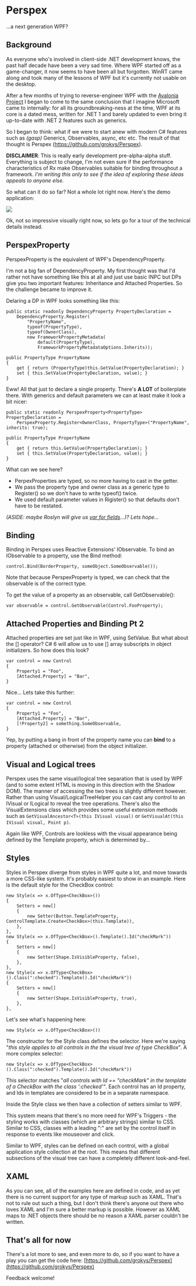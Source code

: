 # Perspex #

...a next generation WPF?

## Background ##

As everyone who's involved in client-side .NET development knows, the past half decade have been a 
very sad time. Where WPF started off as a game-changer, it now seems to have been all but forgotten.
WinRT came along and took many of the lessons of WPF but it's currently not usable on the desktop.

After a few months of trying to reverse-engineer WPF with the [Avalonia Project](https://github.com/grokys/Avalonia) I began to come to the same conclusion that I imagine Microsoft
came to internally: for all its groundbreaking-ness at the time, WPF at its core is a dated mess,
written for .NET 1 and barely updated to even bring it up-to-date with .NET 2 features such as
generics.

So I began to think: what if we were to start anew with modern C# features such as *(gasp)* 
Generics, Observables, async, etc etc. The result of that thought is Perspex 
(https://github.com/grokys/Perspex).

**DISCLAIMER**: This is really early development pre-alpha-alpha stuff. Everything is subject to 
change, I'm not even sure if the performance characteristics of Rx make Observables suitable for 
binding throughout a framework. *I'm writing this only to see if the idea of exploring these ideas 
appeals to anyone else.*

So what can it do so far? Not a whole lot right now. Here's the demo application:

![](screen.png)

Ok, not so impressive visually right now, so lets go for a tour of the technical details instead.

## PerspexProperty ##

PerspexProperty is the equivalent of WPF's DependencyProperty. 

I'm not a big fan of DependencyProperty. My first thought was that I'd rather not have something 
like this at all and just use basic INPC but DPs give you two important features: Inheritance and 
Attached Properties. So the challenge became to improve it.

Delaring a DP in WPF looks something like this:

	public static readonly DependencyProperty PropertyDeclaration =
        DependencyProperty.Register(
            "PropertyName",
            typeof(PropertyType),
            typeof(OwnerClass),
            new FrameworkPropertyMetadata(
                default(PropertyType),
                FrameworkPropertyMetadataOptions.Inherits));

	public PropertyType PropertyName
	{
	    get { return (PropertyType)this.GetValue(PropertyDeclaration); }
	    set { this.SetValue(PropertyDeclaration, value); }
	}

Eww! All that just to declare a single property. There's **A LOT** of boilerplate there. With 
generics and default parameters we can at least make it look a bit nicer:

    public static readonly PerspexProperty<PropertyType> PropertyDeclaration =
        PerspexProperty.Register<OwnerClass, PropertyType>("PropertyName", inherits: true);

	public PropertyType PropertyName
	{
	    get { return this.GetValue(PropertyDeclaration); }
	    set { this.SetValue(PropertyDeclaration, value); }
	}

What can we see here?

- PerpexProperties are typed, so no more having to cast in the getter.
- We pass the property type and owner class as a generic type to Register() so we don't have to 
write typeof() twice.
- We used default parameter values in Rigister() so that defaults don't have to be restated.

*(ASIDE: maybe Roslyn will give us [var for fields](http://blogs.msdn.com/b/ericlippert/archive/2009/01/26/why-no-var-on-fields.aspx)...)? Lets hope...*

## Binding

Binding in Perspex uses Reactive Extensions' IObservable. To bind an IObservable to a property,
use the Bind method:

    control.Bind(BorderProperty, someObject.SomeObservable());

Note that because PerspexProperty is typed, we can check that the observable is of the correct type.

To get the value of a property as an observable, call GetObservable():

    var observable = control.GetObservable(Control.FooProperty);

## Attached Properties and Binding Pt 2

Attached properties are set just like in WPF, using SetValue. But what about the [] operator? C# 6 
will allow us to use [] array subscripts in object initializers. So how does this look?

    var control = new Control
	{
		Property1 = "Foo",
        [Attached.Property] = "Bar",
	}


Nice... Lets take this further:

    var control = new Control
	{
		Property1 = "Foo",
        [Attached.Property] = "Bar",
		[!Property2] = something.SomeObservable,
	}

Yep, by putting a bang in front of the property name you can **bind** to a property (attached or 
otherwise) from the object initializer.

## Visual and Logical trees

Perspex uses the same visual/logical tree separation that is used by WPF (and to some extent HTML 
is moving in this direction with the Shadow DOM). The manner of accessing the two trees is slightly
different however. Rather than using Visual/LogicalTreeHelper you can cast any control to an 
IVisual or ILogical to reveal the tree operations. There's also the VisualExtensions class which
provides some useful extension methods such as `GetVisualAncestor<T>(this IVisual visual)` or 
`GetVisualAt(this IVisual visual, Point p)`.

Again like WPF, Controls are lookless with the visual appearance being defined by the Template 
property, which is determined by...

## Styles

Styles in Perspex diverge from styles in WPF quite a lot, and move towards a more CSS-like system.
It's probably easiest to show in an example. Here is the default style for the CheckBox control:

    new Style(x => x.OfType<CheckBox>())
    {
        Setters = new[]
        {
            new Setter(Button.TemplateProperty, ControlTemplate.Create<CheckBox>(this.Template)),
        },
    },
    new Style(x => x.OfType<CheckBox>().Template().Id("checkMark"))
    {
        Setters = new[]
        {
            new Setter(Shape.IsVisibleProperty, false),
        },
    },
    new Style(x => x.OfType<CheckBox>().Class(":checked").Template().Id("checkMark"))
    {
        Setters = new[]
        {
            new Setter(Shape.IsVisibleProperty, true),
        },
    },

Let's see what's happening here:

    new Style(x => x.OfType<CheckBox>())

The constructor for the Style class defines the selector. Here we're saying "*this style applies to 
all controls in the the visual tree of type CheckBox*". A more complex selector:

    new Style(x => x.OfType<CheckBox>().Class(":checked").Template().Id("checkMark"))

This selector matches "*all controls with Id == "checkMark" in the template of a CheckBox with the
class ':checked'"*. Each control has an Id property, and Ids in templates are considered to be in a
separate namespace.

Inside the Style class we then have a collection of setters similar to WPF. 

This system means that there's no more need for WPF's Triggers - the styling works with classes 
(which are arbitrary strings) similar to CSS. Similar to CSS, classes with a leading ":" are set
by the control itself in response to events like mouseover and click.

Similar to WPF, styles can be defined on each control, with a global application style collection
at the root. This means that different subsections of the visual tree can have a completely 
different look-and-feel.

## XAML

As you can see, all of the examples here are defined in code, and as yet there is no current 
support for any type of markup such as XAML. That's not to rule out such a thing, but I don't think
there's anyone out there who loves XAML and I'm sure a better markup is possible. However as XAML
maps to .NET objects there should be no reason a XAML parser couldn't be written.

## That's all for now

There's a lot more to see, and even more to do, so if you want to have a play you can get the code 
here: [https://github.com/grokys/Perspex](https://github.com/grokys/Perspex)

Feedback welcome!